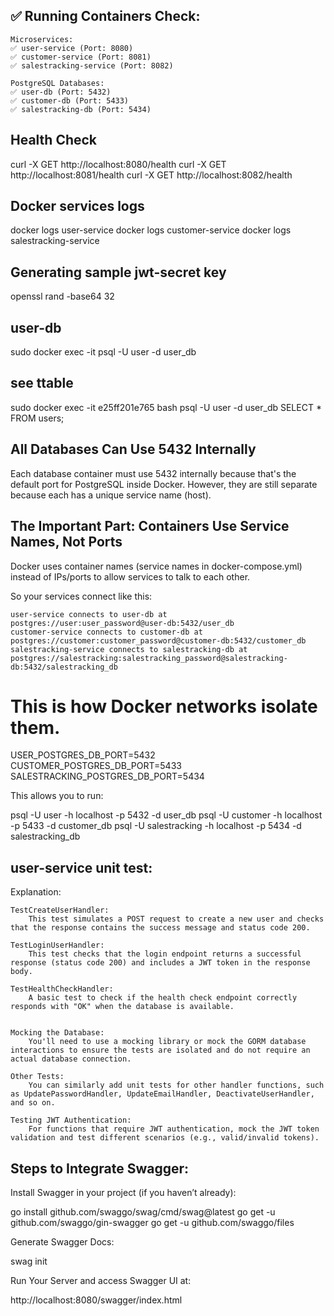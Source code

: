 ## ✅ Running Containers Check:

    Microservices:
    ✅ user-service (Port: 8080)
    ✅ customer-service (Port: 8081)
    ✅ salestracking-service (Port: 8082)

    PostgreSQL Databases:
    ✅ user-db (Port: 5432)
    ✅ customer-db (Port: 5433)
    ✅ salestracking-db (Port: 5434)


## Health Check


curl -X GET http://localhost:8080/health
curl -X GET http://localhost:8081/health
curl -X GET http://localhost:8082/health


## Docker services logs

docker logs user-service
docker logs customer-service
docker logs salestracking-service

## Generating sample jwt-secret key
openssl rand -base64 32


## user-db
sudo docker exec -it <container id> psql -U user -d user_db



## see ttable
sudo docker exec -it e25ff201e765 bash
psql -U user -d user_db
SELECT * FROM users;


## All Databases Can Use 5432 Internally

Each database container must use 5432 internally because that's the default port for PostgreSQL inside Docker. However, they are still separate because each has a unique service name (host).


## The Important Part: Containers Use Service Names, Not Ports

Docker uses container names (service names in docker-compose.yml) instead of IPs/ports to allow services to talk to each other.

So your services connect like this:

    user-service connects to user-db at postgres://user:user_password@user-db:5432/user_db
    customer-service connects to customer-db at postgres://customer:customer_password@customer-db:5432/customer_db
    salestracking-service connects to salestracking-db at postgres://salestracking:salestracking_password@salestracking-db:5432/salestracking_db

# This is how Docker networks isolate them.

USER_POSTGRES_DB_PORT=5432
CUSTOMER_POSTGRES_DB_PORT=5433
SALESTRACKING_POSTGRES_DB_PORT=5434

This allows you to run:

psql -U user -h localhost -p 5432 -d user_db
psql -U customer -h localhost -p 5433 -d customer_db
psql -U salestracking -h localhost -p 5434 -d salestracking_db


## user-service unit test:

Explanation:

    TestCreateUserHandler:
        This test simulates a POST request to create a new user and checks that the response contains the success message and status code 200.

    TestLoginUserHandler:
        This test checks that the login endpoint returns a successful response (status code 200) and includes a JWT token in the response body.

    TestHealthCheckHandler:
        A basic test to check if the health check endpoint correctly responds with "OK" when the database is available.


    Mocking the Database:
        You'll need to use a mocking library or mock the GORM database interactions to ensure the tests are isolated and do not require an actual database connection.

    Other Tests:
        You can similarly add unit tests for other handler functions, such as UpdatePasswordHandler, UpdateEmailHandler, DeactivateUserHandler, and so on.

    Testing JWT Authentication:
        For functions that require JWT authentication, mock the JWT token validation and test different scenarios (e.g., valid/invalid tokens).



## Steps to Integrate Swagger:

Install Swagger in your project (if you haven’t already):

go install github.com/swaggo/swag/cmd/swag@latest
go get -u github.com/swaggo/gin-swagger
go get -u github.com/swaggo/files

Generate Swagger Docs:

swag init

Run Your Server and access Swagger UI at:

http://localhost:8080/swagger/index.html
